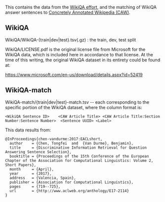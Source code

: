 This contains the data from the [WikiQA effort](https://aclweb.org/anthology/D15-1237), and the matching of WikiQA answer sentences to [Concretely Annotated Wikipedia (CAW)](https://archive.data.jhu.edu/dataset.xhtml?persistentId=doi:10.7281/T1/D06YVM).

WikiQA
------

WikiQA/WikiQA-{train|dev|test}.tsv(.gz) : the train, dev, test split

WikiQA/LICENSE.pdf is the original license file from Microsoft for the WikiQA data, which is included here in accordance to that license.  At the time of this writing, the original WikiQA dataset in its entirety could be found at:

https://www.microsoft.com/en-us/download/details.aspx?id=52419


WikiQA-match
------------

WikiQA-match/{train|dev|test}-match.tsv -- each corresponding to the specific portion of the WikiQA dataset, where the column format is:

```
<WikiQA Sentence ID>    <CAW Article Title> <CAW Article Title:Section Number:Sentence Number>  <Sentence UUID> <Label>
```

This data results from:

```
@InProceedings{chen-vandurme:2017:EACLshort,
  author    = {Chen, Tongfei  and  {Van Durme}, Benjamin},
  title     = {Discriminative Information Retrieval for Question Answering Sentence Selection},
  booktitle = {Proceedings of the 15th Conference of the European Chapter of the Association for Computational Linguistics: Volume 2, Short Papers},
  month     = {April},
  year      = {2017},
  address   = {Valencia, Spain},
  publisher = {Association for Computational Linguistics},
  pages     = {719--725},
  url       = {http://www.aclweb.org/anthology/E17-2114}
}
```
